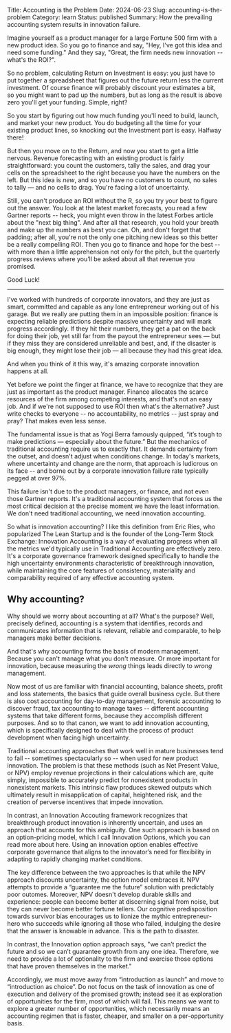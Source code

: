 Title: Accounting is the Problem
Date: 2024-06-23
Slug: accounting-is-the-problem
Category: learn
Status: published
Summary: How the prevailing accounting system results in innovation failure.


Imagine yourself as a product manager for a large Fortune 500 firm with a new product idea. So you go to finance and say, "Hey, I've got this idea and need some funding." And they say, "Great, the firm needs new innovation -- what's the ROI?".  

So no problem, calculating Return on Investment is easy:  you just have to put together a spreadsheet that figures out the future return less the current investment.  Of course finance will probably discount your estimates a bit, so you might want to pad up the numbers, but as long as the result is above zero you'll get your funding.  Simple, right?

So you start by figuring out how much funding you'll need to build, launch, and market your new product.  You do budgeting all the time for your existing product lines, so knocking out the Investment part is easy.  Halfway there!

But then you move on to the Return, and now you start to get a little nervous.  Revenue forecasting with an existing product is fairly straightforward: you count the customers, tally the sales, and drag your cells on the spreadsheet to the right because you have the numbers on the left.  But this idea is *new*, and so you have no customers to count, no sales to tally — and no cells to drag.  You're facing a lot of uncertainty.

Still, you can't produce an ROI without the R, so you try your best to figure out the answer.  You look at the latest market forecasts, you read a few Gartner reports -- heck, you might even throw in the latest Forbes article about the "next big thing".  And after all that research, you hold your breath and make up the numbers as best you can.  Oh, and don't forget that padding;  after all, you're not the only one pitching new ideas so this better be a really compelling ROI.  Then you go to finance and hope for the best -- with more than a little apprehension not only for the pitch, but the quarterly progress reviews where you’ll be asked about all that revenue you promised.

Good Luck!

---


I've worked with hundreds of corporate innovators, and they are just as smart, committed and capable as any lone entrepreneur working out of his garage.  But we really are putting them in an impossible position: finance is expecting reliable predictions despite massive uncertainty and will mark progress accordingly.  If they hit their numbers, they get a pat on the back for doing their job, yet still far from the payout the entrepreneur sees — but if they miss they are considered unreliable and best, and, if the disaster is big enough, they might lose their job — all because they had this great idea.

And when you think of it this way, it's amazing corporate innovation happens at all.

Yet before we point the finger at finance, we have to recognize that they are just as important as the product manager.  Finance allocates the scarce resources of the firm among competing interests, and that's not an easy job.  And if we're not supposed to use ROI then what's the alternative?  Just write checks to everyone -- no accountability, no metrics -- just spray and pray?  That makes even less sense.

The fundamental issue is that as Yogi Berra famously quipped, “it’s tough to make predictions — especially about the future.”  But the mechanics of traditional accounting require us to exactly that.  It demands certainty from the outset, and doesn't adjust when conditions change.  In today's markets, where uncertainty and change are the norm, that approach is ludicrous on its face -- and borne out by a corporate innovation failure rate typically pegged at over 97%.

This failure isn't due to the product managers, or finance, and not even those Gartner reports.  It's a traditional accounting system that forces us the most critical decision at the precise moment we have the least information.  We don't need traditional accounting, we need innovation accounting.

So what is innovation accounting? I like this definition from Eric Ries, who popularized The Lean Startup and is the founder of the Long-Term Stock Exchange:   Innovation Accounting is a way of evaluating progress when all the metrics we'd typically use in Traditional Accounting are effectively zero.  It's a corporate governance framework designed specifically to handle the high uncertainty environments characteristic of breakthrough innovation, while maintaining the core features of consistency, materiality and comparability required of any effective accounting system.

## Why accounting?
Why should we worry about accounting at all? What's the purpose? Well, precisely defined, accounting is a system that identifies, records and communicates information that is relevant, reliable and comparable, to help managers make better decisions.

And that's why accounting forms the basis of modern management.  Because you can't manage what you don't measure.  Or more important for innovation, because measuring the *wrong* things leads directly to *wrong* management.

Now most of us are familiar with financial accounting, balance sheets, profit and loss statements, the basics that guide overall business cycle.  But there is also cost accounting for day-to-day management, forensic accounting to discover fraud, tax accounting to manage taxes -- different accounting systems that take different forms, because they accomplish different purposes. And so to that canon, we want to add innovation accounting, which is specifically designed to deal with the process of product development when facing high uncertainty.

Traditional accounting approaches that work well in mature businesses tend to fail -- sometimes spectacularly so -- when used for new product innovation.  The problem is that these methods (such as Net Present Value, or NPV) employ revenue projections in their calculations which are, quite simply, impossible to accurately predict for nonexistent products in nonexistent markets.  This intrinsic flaw produces skewed outputs which ultimately result in misapplication of capital, heightened risk, and the creation of perverse incentives that impede innovation.  

In contrast, an Innovation Accouting framework recognizes that breakthrough product innovation is inherently uncertain, and uses an approach that accounts for this ambiguity.  One such approach is based on an option-pricing model, which I call Innovation Options, which you can read more about here.   Using an innovation option enables effective corporate governance that aligns to the innovator’s need for flexibility in adapting to rapidly changing market conditions.

The key difference between the two approaches is that while the NPV approach discounts uncertainty, the option model embraces it.  NPV attempts to provide a “guarantee me the future” solution with predictably poor outomes.  Moreover, NPV doesn't develop durable skills and experience: people can become better at discerning signal from noise, but they can never become better fortune tellers.  Our cognitive predisposition towards survivor bias encourages us to lionize the mythic entrepreneur-hero who succeeds while ignoring all those who failed, indulging the desire that the answer is knowable in advance.  This is the path to disaster.

In contrast, the Innovation option approach says, "we can’t predict the future and so we can’t guarantee growth from any one idea.  Therefore, we need to provide a lot of optionality to the firm and exercise those options that have proven themselves in the market."

Accordingly, we must move away from “introduction as launch” and move to “introduction as choice”.  Do not focus on the task of innovation as one of execution and delivery of the promised growth; instead see it as exploration of opportunities for the firm, most of which will fail.  This means we want to explore a greater number of opportunities, which necessarily means an accounting regimen that is faster, cheaper, and smaller on a per-opportunity basis.

